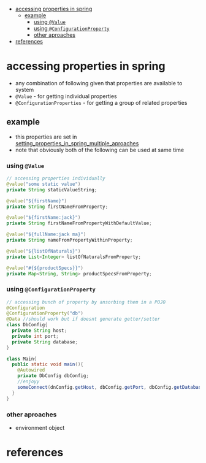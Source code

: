 - [accessing properties in spring](#accessing-properties-in-spring)
  - [example](#example)
    - [using `@Value`](#using-value)
    - [using `@ConfigurationProperty`](#using-configurationproperty)
    - [other aproaches](#other-aproaches)
- [references](#references)

# accessing properties in spring
- any combination of following given that properties are available to system
- `@Value` - for getting individual properties
- `@ConfigurationProperties` - for getting a group of related properties

## example
- this properties are set in [setting_properties_in_spring_multiple_aproaches](setting_properties_in_spring_multiple_aproaches.md)
- note that obviously both of the following can be used at same time

### using `@Value`
````java
// accessing properties individually
@value("some static value")
private String staticValueString;

@value("${firstName}")
private String firstNameFromProperty;

@value("${firstName:jack}")
private String firstNameFromPropertyWithDefaultValue;

@value("${fullName:jack ma}")
private String nameFromPropertyWithinProperty;

@value("${listOfNaturals}")
private List<Integer> listOfNaturalsFromProperty;

@value("#{${productSpecs}}")
private Map<String, String> productSpecsFromProperty;
````

### using `@ConfigurationProperty`
````java
// accessing bunch of property by ansorbing them in a POJO
@Configuration
@ConfigurationProperty("db")
@Data //should work but if doesnt generate getter/setter
class DbConfig{
  private String host;
  private int port;
  private String database;
}

class Main{
  public static void main(){
    @Autowired
    private DbConfig dbConfig;
    //enjoyy
    someConnect(dnConfig.getHost, dbConfig.getPort, dbConfig.getDatabase());
  }
}
````

### other aproaches
- environment object

# references

